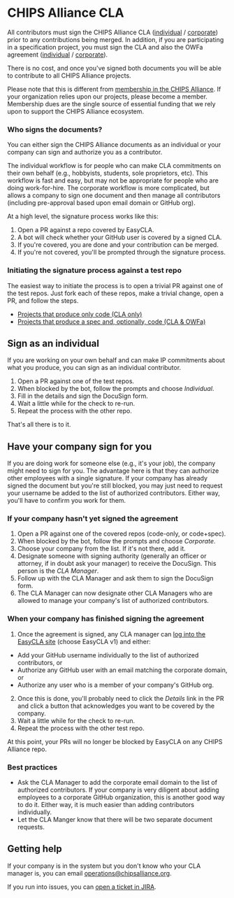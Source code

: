 # CHIPS Alliance CLA

All contributors must sign the CHIPS Alliance CLA ([individual](./CHIPS_Alliance-ICLA-v7-preview.pdf) / [corporate](./CHIPS_Alliance-CCLA-v7-preview.pdf)) prior to any contributions being merged. In addition, if you are participating in a specification project, you must sign the CLA and also the OWFa agreement ([individual](./CHIPS_Alliance-ICLA_with_OWFa_0.9-v8-preview.pdf) / [corporate](./CHIPS_Alliance-CCLA_with_OWFa_0.9-v8-preview.pdf)). 

There is no cost, and once you've signed both documents you will be able to contribute to all CHIPS Alliance projects.

Please note that this is different from [membership in the CHIPS Alliance](https://chipsalliance.org/join). If your organization relies upon our projects, please become a member. Membership dues are the single source of essential funding that we rely upon to support the CHIPS Alliance ecosystem.

### Who signs the documents?

You can either sign the CHIPS Alliance documents as an individual or your company can sign and authorize you as a contributor. 

The individual workflow is for people who can make CLA commitments on their own behalf (e.g., hobbyists, students, sole proprietors, etc). This workflow is fast and easy, but may not be appropriate for people who are doing work-for-hire. The corporate workflow is more complicated, but allows a company to sign one document and then manage all contributors (including pre-approval based upon email domain or GitHub org).

At a high level, the signature process works like this:

1. Open a PR against a repo covered by EasyCLA.
1. A bot will check whether your GitHub user is covered by a signed CLA.
1. If you're covered, you are done and your contribution can be merged.
1. If you're not covered, you'll be prompted through the signature process.

### Initiating the signature process against a test repo

The easiest way to initiate the process is to open a trivial PR against one of the test repos. Just fork each of these repos, make a trivial change, open a PR, and follow the steps.

* [Projects that produce only code (CLA only)](https://github.com/chipsalliance/EasyCLA-code_only)
* [Projects that produce a spec and, optionally, code (CLA & OWFa)](https://github.com/chipsalliance/EasyCLA-specs_and_code)

## Sign as an individual

If you are working on your own behalf and can make IP commitments about what you produce, you can sign as an individual contributor. 

1. Open a PR against one of the test repos.
1. When blocked by the bot, follow the prompts and choose *Individual*.
1. Fill in the details and sign the DocuSign form.
1. Wait a little while for the check to re-run.
1. Repeat the process with the other repo.

That's all there is to it.

## Have your company sign for you

If you are doing work for someone else (e.g., it's your job), the company might need to sign for you. The advantage here is that they can authorize other employees with a single signature. If your company has already signed the document but you're still blocked, you may just need to request your username be added to the list of authorized contributors. Either way, you'll have to confirm you work for them.

### If your company hasn't yet signed the agreement

1. Open a PR against one of the covered repos (code-only, or code+spec).
1. When blocked by the bot, follow the prompts and choose *Corporate*.
1. Choose your company from the list. If it's not there, add it.
1. Designate someone with signing authority (generally an officer or attorney, if in doubt ask your manager) to receive the DocuSign. This person is the *CLA Manager*.
1. Follow up with the CLA Manager and ask them to sign the DocuSign form.
1. The CLA Manager can now designate other CLA Managers who are allowed to manage your company's list of authorized contributors.

### When your company has finished signing the agreement

1. Once the agreement is signed, any CLA manager can [log into the EasyCLA site](https://easycla.lfx.linuxfoundation.org/#/) (choose EasyCLA v1) and either:
  * Add your GitHub username individually to the list of authorized contributors, or
  * Authorize any GitHub user with an email matching the corporate domain, or
  * Authorize any user who is a member of your company's GitHub org.
2. Once this is done, you'll probably need to click the *Details* link in the PR and click a button that acknowledges you want to be covered by the company.
3. Wait a little while for the check to re-run.
4. Repeat the process with the other test repo.

At this point, your PRs will no longer be blocked by EasyCLA on any CHIPS Alliance repo.

### Best practices

* Ask the CLA Manager to add the corporate email domain to the list of authorized contributors. If your company is very diligent about adding employees to a corporate GitHub organization, this is another good way to do it. Either way, it is much easier than adding contributors individually.
* Let the CLA Manger know that there will be two separate document requests.

## Getting help

If your company is in the system but you don't know who your CLA manager is, you can email [operations@chipsalliance.org](mailto:operations@chipsalliance.org).

If you run into issues, you can [open a ticket in JIRA](https://jira.linuxfoundation.org/plugins/servlet/theme/portal/4/create/143).